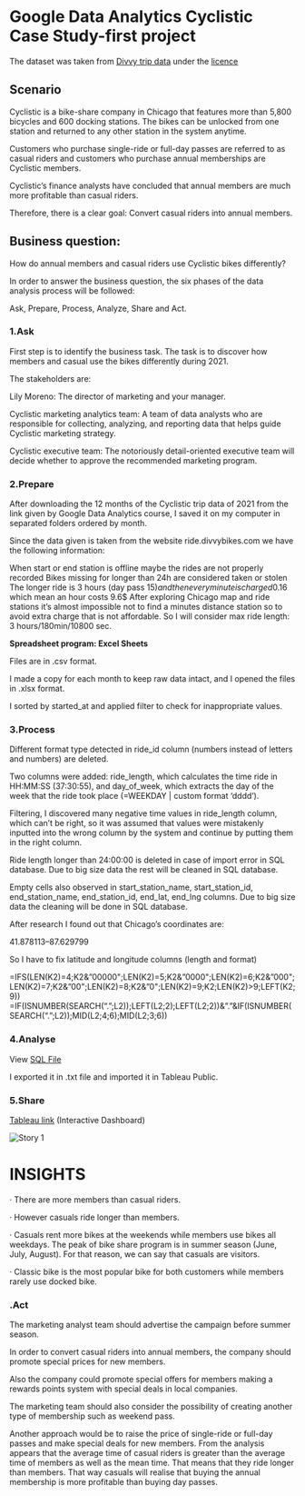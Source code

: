 # Google Data Analytics Cyclistic Case Study-first project

The dataset was taken from <a href="https://divvy-tripdata.s3.amazonaws.com/index.html">Divvy trip data</a>  under the <a href="https://ride.divvybikes.com/data-license-agreement">licence</a>

<h2>Scenario</h2>

Cyclistic is a bike-share company in Chicago that features more than 5,800 bicycles and 600 docking stations. The bikes can be unlocked from one station and returned to any other station in the system anytime.

Customers who purchase single-ride or full-day passes are referred to as casual riders and customers who purchase annual memberships are Cyclistic members.

Cyclistic’s finance analysts have concluded that annual members are much more profitable than casual riders.

Therefore, there is a clear goal: Convert casual riders into annual members.

<h2>Business question:</h2>

How do annual members and casual riders use Cyclistic bikes differently?

In order to answer the business question, the six phases of the data analysis process will be followed:

Ask, Prepare, Process, Analyze, Share and Act.

<h3>1.Ask</h3>

First step is to identify the business task. The task is to discover how members and casual use the bikes differently during 2021.

The stakeholders are:

Lily Moreno: The director of marketing and your manager.

Cyclistic marketing analytics team: A team of data analysts who are responsible for collecting, analyzing, and reporting data that helps guide Cyclistic marketing strategy.

Cyclistic executive team: The notoriously detail-oriented executive team will decide whether to approve the recommended marketing program.

<h3>2.Prepare</h3>

After downloading the 12 months of the Cyclistic trip data of 2021 from the link given by Google Data Analytics course, I saved it on my computer in separated folders ordered by month.

Since the data given is taken from the website ride.divvybikes.com we have the following information:

When start or end station is offline maybe the rides are not properly recorded
Bikes missing for longer than 24h are considered taken or stolen
The longer ride is 3 hours (day pass 15$) and then every minute is charged 0.16$ which mean an hour costs 9.6$
After exploring Chicago map and ride stations it’s almost impossible not to find a minutes distance station so to avoid extra charge that is not affordable. So I will consider max ride length: 3 hours/180min/10800 sec.

<b>Spreadsheet program: Excel Sheets</b>

Files are in .csv format.

I made a copy for each month to keep raw data intact, and I opened the files in .xlsx format.

I sorted by started_at and applied filter to check for inappropriate values.

<h3>3.Process</h3>

Different format type detected in ride_id column (numbers instead of letters and numbers) are deleted.

Two columns were added: ride_length, which calculates the time ride in HH:MM:SS (37:30:55), and day_of_week, which extracts the day of the week that the ride took place (=WEEKDAY | custom format ‘dddd’).

Filtering, I discovered many negative time values in ride_length column, which can’t be right, so it was assumed that values were mistakenly inputted into the wrong column by the system and continue by putting them in the right column.

Ride length longer than 24:00:00 is deleted in case of import error in SQL database. Due to big size data the rest will be cleaned in SQL database.

Empty cells also observed in start_station_name, start_station_id, end_station_name, end_station_id, end_lat, end_lng columns. Due to big size data the cleaning will be done in SQL database.

After research I found out that Chicago’s coordinates are:

41.878113–87.629799

So I have to fix latitude and longitude columns (length and format)

=IFS(LEN(K2)=4;K2&”00000";LEN(K2)=5;K2&”0000";LEN(K2)=6;K2&”000";LEN(K2)=7;K2&”00";LEN(K2)=8;K2&”0";LEN(K2)=9;K2;LEN(K2)>9;LEFT(K2;9)) =IF(ISNUMBER(SEARCH(“.”;L2));LEFT(L2;2);LEFT(L2;2))&”.”&IF(ISNUMBER(SEARCH(“.”;L2));MID(L2;4;6);MID(L2;3;6))


<h3>4.Analyse</h3>

View <a href="https://github.com/Dimitra-Nikoloutsou/Google_Data_Analytics_Cyclistic_Case_Study_first-project/blob/4b4eb68bcf2dc94975581e240557d131429ecab9/SQL%20File">SQL File</a>

I exported it in .txt file and imported it in Tableau Public.

<h3>5.Share</h3>

<a href="https://public.tableau.com/app/profile/dimitra.nikoloutsou/viz/BikeData2021-GoogleDataAnalytics/Story1">Tableau link</a> (Interactive Dashboard)

![Story 1](https://user-images.githubusercontent.com/114480002/198726863-3a131a48-e390-4fd7-88dd-bccedd3490ae.png)

<h1>INSIGHTS</h1>

· There are more members than casual riders.

· However casuals ride longer than members.

· Casuals rent more bikes at the weekends while members use bikes all weekdays. The peak of bike share program is in summer season (June, July, August). For that reason, we can say that casuals are visitors.

· Classic bike is the most popular bike for both customers while members rarely use docked bike.


<h3>.Act</h3>

The marketing analyst team should advertise the campaign before summer season.

In order to convert casual riders into annual members, the company should promote special prices for new members.

Also the company could promote special offers for members making a rewards points system with special deals in local companies.

The marketing team should also consider the possibility of creating another type of membership such as weekend pass.

Another approach would be to raise the price of single-ride or full-day passes and make special deals for new members. From the analysis appears that the average time of casual riders is greater than the average time of members as well as the mean time. That means that they ride longer than members. That way casuals will realise that buying the annual membership is more profitable than buying day passes.


